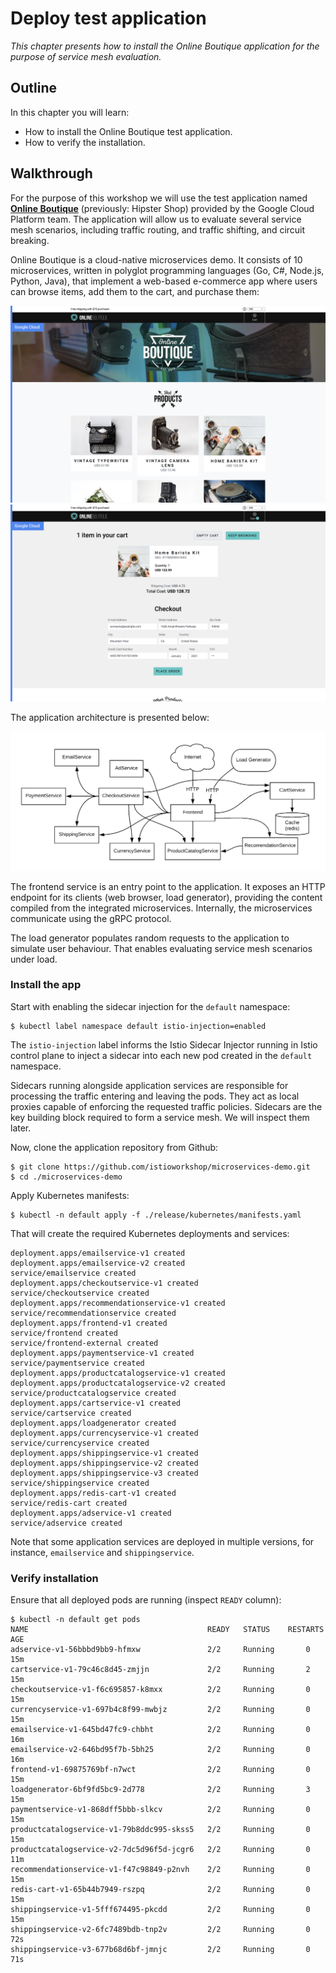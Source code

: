 # Deploy test application

*This chapter presents how to install the Online Boutique application for the purpose of service
mesh evaluation.*

## Outline

In this chapter you will learn:

* How to install the Online Boutique test application.
* How to verify the installation.

## Walkthrough

For the purpose of this workshop we will use the test application named
[**Online Boutique**](https://github.com/GoogleCloudPlatform/microservices-demo) (previously: Hipster
Shop) provided by the Google Cloud Platform team. The application will allow us to evaluate several
service mesh scenarios, including traffic routing, and traffic shifting, and circuit breaking.

Online Boutique is a cloud-native microservices demo. It consists of 10 microservices, written in
polyglot programming languages (Go, C#, Node.js, Python, Java), that implement a web-based
e-commerce app where users can browse items, add them to the cart, and purchase them:

![](/assets/images/test-app-screenshot-1.png)
![](/assets/images/test-app-screenshot-2.png)

The application architecture is presented below:

![](/assets/images/test-app-architecture.png)

The frontend service is an entry point to the application. It exposes an HTTP endpoint for its
clients (web browser, load generator), providing the content compiled from the integrated
microservices. Internally, the microservices communicate using the gRPC protocol.

The load generator populates random requests to the application to simulate user behaviour. That
enables evaluating service mesh scenarios under load.

### Install the app

Start with enabling the sidecar injection for the `default` namespace:

```
$ kubectl label namespace default istio-injection=enabled
```

The `istio-injection` label informs the Istio Sidecar Injector running in Istio control plane to
inject a sidecar into each new pod created in the `default` namespace.

Sidecars running alongside application services are responsible for processing the traffic entering
and leaving the pods. They act as local proxies capable of enforcing the requested traffic policies.
Sidecars are the key building block required to form a service mesh. We will inspect them later.

Now, clone the application repository from Github:

```
$ git clone https://github.com/istioworkshop/microservices-demo.git
$ cd ./microservices-demo
```

Apply Kubernetes manifests:

```
$ kubectl -n default apply -f ./release/kubernetes/manifests.yaml
```

That will create the required Kubernetes deployments and services:

```
deployment.apps/emailservice-v1 created
deployment.apps/emailservice-v2 created
service/emailservice created
deployment.apps/checkoutservice-v1 created
service/checkoutservice created
deployment.apps/recommendationservice-v1 created
service/recommendationservice created
deployment.apps/frontend-v1 created
service/frontend created
service/frontend-external created
deployment.apps/paymentservice-v1 created
service/paymentservice created
deployment.apps/productcatalogservice-v1 created
deployment.apps/productcatalogservice-v2 created
service/productcatalogservice created
deployment.apps/cartservice-v1 created
service/cartservice created
deployment.apps/loadgenerator created
deployment.apps/currencyservice-v1 created
service/currencyservice created
deployment.apps/shippingservice-v1 created
deployment.apps/shippingservice-v2 created
deployment.apps/shippingservice-v3 created
service/shippingservice created
deployment.apps/redis-cart-v1 created
service/redis-cart created
deployment.apps/adservice-v1 created
service/adservice created
```

Note that some application services are deployed in multiple versions, for instance, `emailservice`
and `shippingservice`.

### Verify installation

Ensure that all deployed pods are running (inspect `READY` column):

```
$ kubectl -n default get pods
NAME                                        READY   STATUS    RESTARTS   AGE
adservice-v1-56bbbd9bb9-hfmxw               2/2     Running       0          15m
cartservice-v1-79c46c8d45-zmjjn             2/2     Running       2          15m
checkoutservice-v1-f6c695857-k8mxx          2/2     Running       0          15m
currencyservice-v1-697b4c8f99-mwbjz         2/2     Running       0          15m
emailservice-v1-645bd47fc9-chbht            2/2     Running       0          16m
emailservice-v2-646bd95f7b-5bh25            2/2     Running       0          16m
frontend-v1-69875769bf-n7wct                2/2     Running       0          15m
loadgenerator-6bf9fd5bc9-2d778              2/2     Running       3          15m
paymentservice-v1-868dff5bbb-slkcv          2/2     Running       0          15m
productcatalogservice-v1-79b8ddc995-skss5   2/2     Running       0          15m
productcatalogservice-v2-7dc5d96f5d-jcgr6   2/2     Running       0          11m
recommendationservice-v1-f47c98849-p2nvh    2/2     Running       0          15m
redis-cart-v1-65b44b7949-rszpq              2/2     Running       0          15m
shippingservice-v1-5fff674495-pkcdd         2/2     Running       0          15m
shippingservice-v2-6fc7489bdb-tnp2v         2/2     Running       0          72s
shippingservice-v3-677b68d6bf-jmnjc         2/2     Running       0          71s
```
